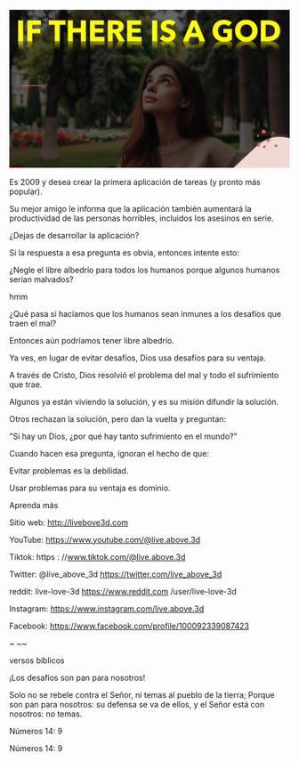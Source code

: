 ![Video cover image](../cover.jpg "cover photo")

Es 2009 y desea crear la primera aplicación de tareas (y pronto más popular).

Su mejor amigo le informa que la aplicación también aumentará la productividad de las personas horribles, incluidos los asesinos en serie.

¿Dejas de desarrollar la aplicación?

Si la respuesta a esa pregunta es obvia, entonces intente esto:

¿Negle el libre albedrío para todos los humanos porque algunos humanos serían malvados?

hmm

¿Qué pasa si hacíamos que los humanos sean inmunes a los desafíos que traen el mal?

Entonces aún podríamos tener libre albedrío.

Ya ves, en lugar de evitar desafíos, Dios usa desafíos para su ventaja.

A través de Cristo, Dios resolvió el problema del mal y todo el sufrimiento que trae.

Algunos ya están viviendo la solución, y es su misión difundir la solución.

Otros rechazan la solución, pero dan la vuelta y preguntan:

"Si hay un Dios, ¿por qué hay tanto sufrimiento en el mundo?"

Cuando hacen esa pregunta, ignoran el hecho de que:

Evitar problemas es la debilidad.

Usar problemas para su ventaja es dominio.

Aprenda más

Sitio web: http://livebove3d.com

YouTube: https://www.youtube.com/@live.above.3d

Tiktok: https : //www.tiktok.com/@live.above.3d

Twitter: @live_above_3d https://twitter.com/live_above_3d

reddit: live-love-3d https://www.reddit.com /user/live-love-3d

Instagram: https://www.instagram.com/live.above.3d

Facebook: https://www.facebook.com/profile/100092339087423

~ ~~

versos bíblicos

¡Los desafíos son pan para nosotros!

Solo no se rebele contra el Señor, ni temas al pueblo de la tierra; Porque son pan para nosotros: su defensa se va de ellos, y el Señor está con nosotros: no temas.

Números 14: 9

Números 14: 9